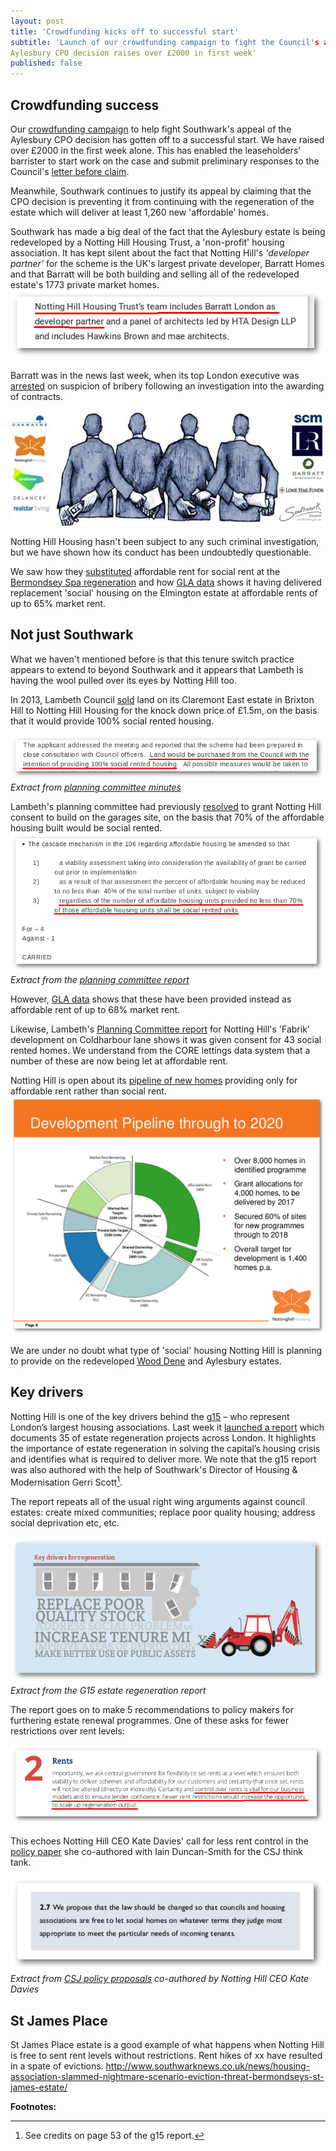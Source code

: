 ```yaml
---
layout: post
title: 'Crowdfunding kicks off to successful start'
subtitle: 'Launch of our crowdfunding campaign to fight the Council's appeal of 
Aylesbury CPO decision raises over £2000 in first week'
published: false
---
```

## Crowdfunding success
Our [crowdfunding 
campaign](https://www.gofundme.com/aylesbury-the-right-to-a-community-2uefgf2s) 
to help fight Southwark's appeal of the Aylesbury CPO decision has gotten off 
to a successful start. We have raised over £2000 in the first week alone. This 
has enabled the leaseholders' barrister to start work on the case and submit 
preliminary responses to the Council's [letter before 
claim](http://35percent.org/img/20161007_Secretary_of_State_Aylesbury_CPO.pdf).

Meanwhile, Southwark continues to justify its appeal by claiming that the CPO 
decision is preventing it from continuing with the regeneration of the estate 
which will deliver at least 1,260 new 'affordable' homes. 

Southwark has made a big deal of the fact that the Aylesbury estate is being 
redeveloped by a Notting Hill Housing Trust, a 'non-profit' housing 
association.  It has kept silent about the fact that Notting Hill's _'developer 
partner'_ for the scheme is the UK's largest private developer, Barratt Homes 
and that Barratt will be both building and selling all of the redeveloped 
estate's 1773 private market homes.
![](/img/barrattasdeveloperpartner.png)

Barratt was in the news last week, when its top London executive was 
[arrested](https://www.theguardian.com/business/2016/oct/19/barratt-executive-arrested-internal-inquiry-alastair-baird) 
on suspicion of bribery following an investigation into the awarding of 
contracts.

![](/img/backhanders.jpg)

Notting Hill Housing hasn't been subject to any such criminal investigation, 
but we have shown how its conduct has been undoubtedly questionable.

We saw how they 
[substituted](http://www.southwarknews.co.uk/news/council-takes-no-legal-action-over-44-missing-social-housing-units/) 
affordable rent for social rent at the [Bermondsey Spa 
regeneration](http://35percent.org/bermondsey-spa-regeneration/) and how [GLA 
data](https://data.london.gov.uk/dataset/gla-affordable-housing-programme-outturn/resource/0c87e5dc-f1e9-4edf-b246-bef6b40a9ba3) 
shows it having delivered replacement 'social' housing on the Elmington estate 
at affordable rents of up to 65% market rent.  

## Not just Southwark
What we haven't mentioned before is that this tenure switch practice appears to 
extend to beyond Southwark and it appears that Lambeth is having the wool 
pulled over its eyes by Notting Hill too.

In 2013, Lambeth Council [sold](/img/LRclaremontgarages.pdf) land on its 
Claremont East estate in Brixton Hill to Notting Hill Housing for the knock 
down price of £1.5m, on the basis that it would provide 100% social rented 
housing.

![](/img/claremontlanddisposal.png)
*Extract from [planning committee 
minutes](https://moderngov.lambeth.gov.uk/mgAi.aspx?ID=13743)*

Lambeth's planning committee had previously 
[resolved](https://moderngov.lambeth.gov.uk/mgAi.aspx?ID=13743) to grant 
Notting Hill consent to build on the garages site, on the basis that 70% of the 
affordable housing built would be social rented.
![](/img/claremontplanningcommittee.png)
*Extract from the [planning committee 
report](https://moderngov.lambeth.gov.uk/mgAi.aspx?ID=13743)* 

However, [GLA 
data](https://data.london.gov.uk/dataset/gla-affordable-housing-programme-outturn/resource/0c87e5dc-f1e9-4edf-b246-bef6b40a9ba3) 
shows that these have been provided instead as affordable rent of up to 68% 
market rent.

Likewise, Lambeth's [Planning Committee 
report](https://moderngov.lambeth.gov.uk/mgConvert2PDF.aspx?ID=16725) for 
Notting Hill's 'Fabrik' development on Coldharbour lane shows it was given 
consent for 43 social rented homes. We understand from the CORE lettings data 
system that a number of these are now being let at affordable rent. 

Notting Hill is open about its [pipeline of new 
homes](http://www.cih.org/resources/PDF/Event%20pdfs/Presentations/Developing%20affordable%20housing/Andy%20Belton.pdf) 
providing only for affordable rent rather than social rent.
 ![](/img/andybelton.png)

We are under no doubt what type of 'social' housing Notting Hill is planning to 
provide on the redeveloped [Wood 
Dene](http://35percent.org/wood-dene-estate-regeneration/) and Aylesbury 
estates.

## Key drivers
Notting Hill is one of the key drivers behind the 
[g15](https://en.wikipedia.org/wiki/G15_%28housing_associations%29) – who 
represent London’s largest housing associations. Last week it [launched a 
report](https://www.nhhg.org.uk/news/news/all/meeting-the-challenges-of-urban-renewal/) 
which documents 35 of estate regeneration projects across London. It highlights 
the importance of estate regeneration in solving the capital’s housing crisis 
and identifies what is required to deliver more. We note that the g15 report 
was also authored with the help of Southwark's Director of Housing & 
Modernisation Gerri Scott[^1]. 

The report repeats all of the usual right wing arguments against council 
estates: create mixed communities; replace poor quality housing; address social 
deprivation etc, etc.

![](/img/keydrivers.png)
*Extract from the G15 estate regeneration report*

The report goes on to make 5 recommendations to policy makers for furthering estate renewal programmes. One of these asks for fewer restrictions over rent levels:

![](/img/g15quote.png)

This echoes Notting Hill CEO Kate Davies' call for less rent control in the [policy paper](http://www.centreforsocialjustice.org.uk/UserStorage/pdf/Pdf%20reports/HousingPoverty.pdf) she co-authored with Iain Duncan-Smith for the CSJ think tank. 

![](/img/csjquoterents.png)
*Extract from [CSJ policy proposals](http://www.centreforsocialjustice.org.uk/UserStorage/pdf/Pdf%20reports/HousingPoverty.pdf) co-authored by Notting Hill CEO Kate Davies*

## St James Place
St James Place estate is a good example of what happens when Notting Hill is free to sent rent levels without restrictions. Rent hikes of xx have resulted in a spate of evictions. http://www.southwarknews.co.uk/news/housing-association-slammed-nightmare-scenario-eviction-threat-bermondseys-st-james-estate/


__Footnotes:__

[^1]: See credits on page 53 of the g15 report.
